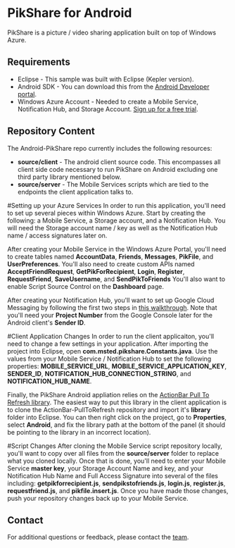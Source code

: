 ﻿PikShare for Android
================

PikShare is a picture / video sharing application built on top of Windows Azure.

## Requirements
* Eclipse - This sample was built with Eclipse (Kepler version).
* Android SDK - You can download this from the [Android Developer portal](http://developer.android.com/sdk/index.html).
* Windows Azure Account - Needed to create a Mobile Service, Notification Hub, and Storage Account.  [Sign up for a free trial](https://www.windowsazure.com/en-us/pricing/free-trial/).

## Repository Content ##

The Android-PikShare repo currently includes the following resources:

 - **source/client** - The android client source code.  This encompasses all client side code necessary to run PikShare on Android excluding one third party library mentioned below.
 - **source/server** - The Mobile Services scripts which are tied to the endpoints the client application talks to. 

#Setting up your Azure Services
In order to run this application, you'll need to set up several pieces within Windows Azure.  Start by creating the following: a Mobile Service, a Storage account, and a Notification Hub.  You will need the Storage account name / key as well as the Notification Hub name / access signatures later on.

After creating your Mobile Service in the Windows Azure Portal, you'll need to create tables named **AccountData**, **Friends**, **Messages**, **PikFile**, and **UserPreferences**.  You'll also need to create custom APIs named **AcceptFriendRequest**, **GetPikForRecipient**, **Login**, **Register**, **RequestFriend**, **SaveUsername**, and **SendPikToFriends**  You'll also want to enable Script Source Control on the **Dashboard** page.

After creating your Notification Hub, you'll want to set up Google Cloud Messaging by following the first two steps in [this walkthrough](http://www.windowsazure.com/en-us/manage/services/notification-hubs/get-started-notification-hubs-android/).  Note that you'll need your **Project Number** from the Google Console later for the Android client's **Sender ID**.

#Client Application Changes
In order to run the client applicaiton, you'll need to change a few settings in your application.  After importing the project into Eclipse, open **com.msted.pikshare.Constants.java**.  Use the values from your Mobile Service / Notification Hub to set the following properties: **MOBILE_SERVICE_URL**, **MOBILE_SERVICE_APPLICATION_KEY**, **SENDER_ID**, **NOTIFICATION_HUB_CONNECTION_STRING**, and **NOTIFICATION_HUB_NAME**.

Finally, the PikShare Android appliation relies on the [ActionBar Pull To Refresh library](https://github.com/ChrisRisner/ActionBar-PullToRefresh).  The easiest way to put this library in the client application is to clone the ActionBar-PullToRefresh repository and import it's **library** folder into Eclipse.  You can then right click on the project, go to **Properties**, select **Android**, and fix the library path at the bottom of the panel (it should be pointing to the library in an incorrect location).

#Script Changes
After cloning the Mobile Service script repository locally, you'll want to copy over all files from the **source/server** folder to replace what you cloned locally.  Once that is done, you'll need to enter your Mobile Service **master key**, your Storage Account Name and key, and your Notification Hub Name and Full Access Signature into several of the files including: **getpikforrecipient.js**, **sendpikstofriends.js**, **login.js**, **register.js**, **requestfriend.js**, and **pikfile.insert.js**.  Once you have made those changes, push your repository changes back up to your Mobile Service.

## Contact

For additional questions or feedback, please contact the [team](mailto:chrisner@microsoft.com).
